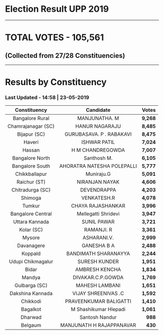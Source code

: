 # Election Result UPP 2019

---
# TOTAL VOTES - 105,561 
## (Collected from 27/28 Constituencies) 


---
# Results by Constituency 

### Last Updated - 14:58 | 23-05-2019 


|   Constituency   |        Candidate         |  Votes  |
|:----------------:|:------------------------:|--------:|
| Bangalore Rural  |      MANJUNATHA. M       |**9,268**|
|Chamrajanagar (SC)|      HANUR NAGARAJU      |**8,485**|
|   Bijapur (SC)   | GURUBASAVA. P . RABAKAVI |**8,475**|
|      Haveri      |       ISHWAR PATIL       |**7,024**|
|      Hassan      |     H M CHANDREGOWDA     |**7,007**|
| Bangalore North  |       Santhosh M.        |**6,105**|
| Bangalore South  |AHORATRA NATESHA POLEPALLI|**5,777**|
|  Chikkballapur   |        Muniraju.G        |**5,091**|
|   Raichur (ST)   |      NIRANJAN NAYAK      |**4,606**|
| Chitradurga (SC) |       DEVENDRAPPA        |**4,203**|
|     Shimoga      |       VENKATESH.R        |**4,078**|
|      Tumkur      |    CHAYA RAJASHANKAR     |**3,996**|
|Bangalore Central |   Mellegatti Shridevi    |**3,947**|
|  Uttara Kannada  |       SUNIL PAWAR        |**3,721**|
|    Kolar (SC)    |        RAMANJI. R        |**3,361**|
|      Mysore      |       ASHARANI.V.        |**2,999**|
|    Davanagere    |       GANESHA B A        |**2,488**|
|     Koppald      |   BANDIMATH SHARANAYYA   |**2,244**|
|Udupi Chikmagalur |      SURESH KUNDER       |**1,951**|
|      Bidar       |      AMBRESH KENCHA      |**1,834**|
|      Mandya      |    DIVAKAR.C.P.GOWDA     |**1,769**|
|  Gulbarga (SC)   |      MAHESH LAMBANI      |**1,651**|
| Dakshina Kannada |   VIJAY SHREENIVAS .C    |**1,592**|
|     Chikkodi     |  PRAVEENKUMAR BALIGATTI  |**1,410**|
|     Bagalkot     |  M Shashikumar Hlepadi   |**1,061**|
|     Dharwad      |      Santosh Nandur      |  **988**|
|     Belgaum      | MANJUNATH H RAJAPPANAVAR |  **430**|


<script async src='https://www.googletagmanager.com/gtag/js?id=UA-138371535-2'></script><script>window.dataLayer = window.dataLayer || [];function gtag(){dataLayer.push(arguments);}gtag('js', new Date());gtag('config', 'UA-138371535-2');</script>